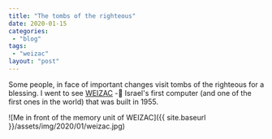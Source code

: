```yaml
---
title: "The tombs of the righteous"
date: 2020-01-15
categories: 
 - "blog"
tags: 
 - "weizac"
layout: "post"
---
```


Some people, in face of important changes visit tombs of the righteous for a blessing. I went to see [WEIZAC](https://en.wikipedia.org/wiki/WEIZAC) - Israel's first computer (and one of the first ones in the world) that was built in 1955.

![Me in front of the memory unit of WEIZAC]({{ site.baseurl }}/assets/img/2020/01/weizac.jpg)
